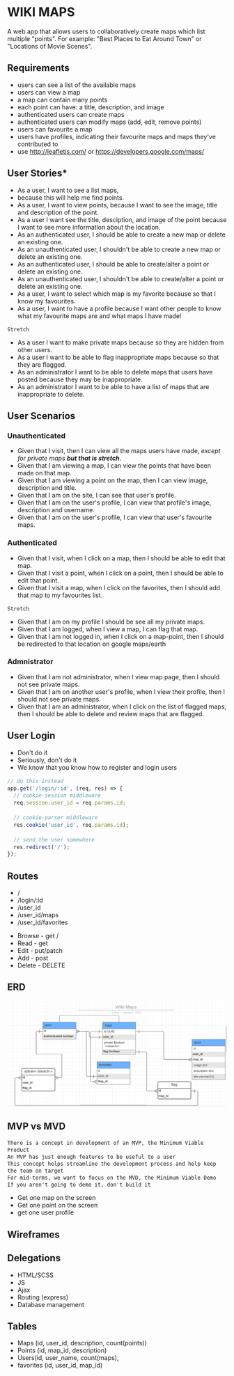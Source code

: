# WIKI MAPS
A web app that allows users to collaboratively create maps which list multiple "points". For example: "Best Places to Eat Around Town" or "Locations of Movie Scenes".

## Requirements
* users can see a list of the available maps
* users can view a map
* a map can contain many points
* each point can have: a title, description, and image
* authenticated users can create maps
* authenticated users can modify maps (add, edit, remove points)
* users can favourite a map
* users have profiles, indicating their favourite maps and maps they've contributed to
* use http://leafletjs.com/ or https://developers.google.com/maps/



## User Stories*
<!-- A user story describes how users will interact with your application. They have the form: As a ___, I want to _, because ____.
eg. As a user, I want to be able to save posts, because I want to review them later. ser stories can also be negated: As a __, I shouldn't be able to _, because ___.
eg. As a user, I shouldn't be able to edit other users posts, because I don't own those posts. -->
* As a user, I want to see a list maps, 
* because this will help me find points.
* As a user, I want to view points, because I want to see the image, title and description of the point.
* As a user I want see the title, desciption, and image of the point because I want to see more information about the location.
* As an authenticated user, I should be able to create a new map or delete an existing one.
* As an unauthenticated user, I shouldn't be able to create a new map or delete an existing one.
* As an authenticated user, I should be able to create/alter a point or delete an existing one.
* As an unauthenticated user, I shouldn't be able to create/alter a point or delete an existing one.
* As a user, I want to select which map is my favorite because so that I know my favourites.
* As a user, I want to have a profile because I want other people to know what my favourite maps are and what maps I have made!

``` 
Stretch 
```
* As a user I want to make private maps because so they are hidden from other users.
* As a user I want to be able to flag inappropriate maps because so that they are flagged.  
* As an administrator I want to be able to delete maps that users have posted because they may be inappropriate.
* As an administrator I want to be able to have a list of maps that are inappropriate to delete.

## User Scenarios
<!-- A user scenario is a syntactic alternative to user stories
They have the form: Given __, when _, then ____.
eg. Given that I am logged in, when I click favourite on a post, then it is added to my favourites.
You can also chain on an and to user stories/scenarios
eg. Given that I am logged in, when I click favourite on a post, then it is added to my favourites and the save icon will change to indicate success. Be more vague, not too specific.-->

### Unauthenticated
* Given that I visit, then I can view all the maps users have made, *except for private maps **but that is stretch***.
* Given that I am viewing a map, I can view the points that have been made on that map.
* Given that I am viewing a point on the map, then I can view image, description and title.
* Given that I am on the site, I can see that user's profile.
* Given that I am on the user's profile, I can view that profile's image, description and username.
* Given that I am on the user's profile, I can view that user's favourite maps.

### Authenticated
* Given that I visit, when I click on a map, then I should be able to edit that map.
* Given that I visit a point, when I click on a point, then I should be able to edit that point.
* Given that I visit a map, when I click on the favorites, then I should add that map to my favourites list.
 
```
Stretch
```
* Given that I am on my profile I should be see all my private maps.
* Given that I am logged, when I view a map, I can flag that map.
* Given that I am not logged in, when I click on a map-point, then I should be redirected to that location on google maps/earth

### Admnistrator
* Given that I am not administrator, when I view map page, then I should not see private maps. 
* Given that I am on another user's profile, when I view their profile, then I should not see private maps. 
* Given that I am an administrator, when I click on the list of flagged maps, then I should be able to delete and review maps that are flagged.



## User Login
* Don't do it
* Seriously, don't do it
* We know that you know how to register and login users
```js 
// do this instead
app.get('/login/:id', (req, res) => {
  // cookie-session middleware
  req.session.user_id = req.params.id;

  // cookie-parser middleware
  res.cookie('user_id', req.params.id);

  // send the user somewhere
  res.redirect('/');
}); 
```

## Routes
<!-- Once you know the resources that you'll have, write out the routes that you'll need to perform BREAD operations on those resources
Remember RESTful conventions (they make it much easier) -->
* /
* /login/:id
* /user_id
* /user_id/maps
* /user_id/favorites

<!-- full RESTful compliance -->
* Browse - get /
* Read - get
* Edit - put/patch
* Add - post
* Delete - DELETE

## ERD
<!-- The user stories provide you with nouns (eg. user, posts, favourites)
Use these nouns/entities to build out your database (ie. tables are the nouns from the stories) -->
![Entity Relationship Diagram](/planning/WikiMapERD.png)

## MVP vs MVD
```
There is a concept in development of an MVP, the Minimum Viable Product
An MVP has just enough features to be useful to a user
This concept helps streamline the development process and help keep the team on target
For mid-terms, we want to focus on the MVD, the Minimum Viable Demo
If you aren't going to demo it, don't build it
```
<!-- level one  -->
* Get one map on the screen
* Get one point on the screen
* get one user profile

## Wireframes
<!-- Draw out the structure of your web pages
This will make it much easier to build out these pages later
This is also a great opportunity to get input from all of the team members
Design matters... however you are a developer, not a designer
Get inspiration from websites you visit -->



## Delegations
* HTML/SCSS
* JS
* Ajax
* Routing (express)
* Database management

<!-- make sure tables are in 1NF form at least -->
## Tables
* Maps (id, user_id, description, count(points))
* Points (id, map_id, description)
* Users(id, user_name, count(maps), 
* favorites (id, user_id, map_id)
